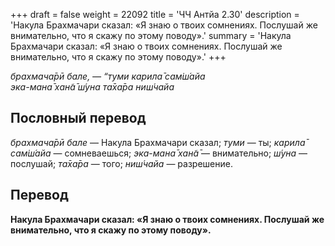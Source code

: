 +++
draft = false
weight = 22092
title = 'ЧЧ Антйа 2.30'
description = 'Накула Брахмачари сказал: «Я знаю о твоих сомнениях. Послушай же внимательно, что я скажу по этому поводу».'
summary = 'Накула Брахмачари сказал: «Я знаю о твоих сомнениях. Послушай же внимательно, что я скажу по этому поводу».'
+++

_брахмача̄рӣ бале, — “туми карила̄ сам̇ш́айа  
эка-мана̄ хан̃а̄ ш́уна та̄ха̄ра ниш́чайа_

## Пословный перевод

_брахмача̄рӣ_ _бале_ — Накула Брахмачари сказал; _туми_ — ты; _карила̄_ _сам̇ш́айа_ — сомневаешься; _эка_\-_мана̄_ _хан̃а̄_ — внимательно; _ш́уна_ — послушай; _та̄ха̄ра_ — того; _ниш́чайа_ — разрешение.

## Перевод

**Накула Брахмачари сказал: «Я знаю о твоих сомнениях. Послушай же внимательно, что я скажу по этому поводу».**
